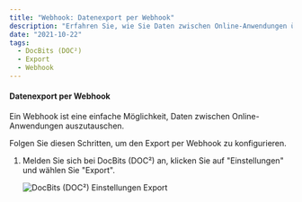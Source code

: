 ```yaml
---
title: "Webhook: Datenexport per Webhook"
description: "Erfahren Sie, wie Sie Daten zwischen Online-Anwendungen über einen Webhook austauschen können. Konfigurieren Sie den Export in DocBits (DOC²) in wenigen Schritten."
date: "2021-10-22"
tags:
  - DocBits (DOC²)
  - Export
  - Webhook
---
```


#### Datenexport per Webhook

Ein Webhook ist eine einfache Möglichkeit, Daten zwischen Online-Anwendungen auszutauschen.

Folgen Sie diesen Schritten, um den Export per Webhook zu konfigurieren.

1. Melden Sie sich bei DocBits (DOC²) an, klicken Sie auf "Einstellungen" und wählen Sie "Export".

   ![DocBits (DOC²) Einstellungen Export](/_images/docbits/image-1-1024x695.png "DocBits (DOC²) Einstellungen Export")